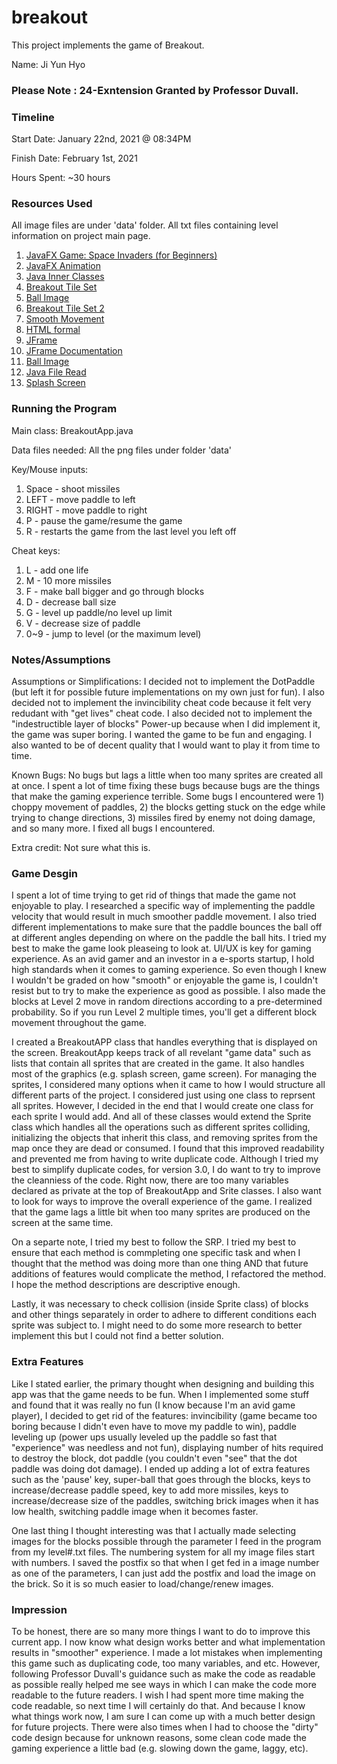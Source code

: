 # breakout

This project implements the game of Breakout.

Name: Ji Yun Hyo

### Please Note : 24-Exntension Granted by Professor Duvall.

### Timeline

Start Date: January 22nd, 2021 @ 08:34PM

Finish Date: February 1st, 2021

Hours Spent: ~30 hours

### Resources Used

All image files are under 'data' folder. All txt files containing level information on project main page.

1. [JavaFX Game: Space Invaders (for Beginners)](https://www.youtube.com/watch?v=FVo1fm52hz0&list=PL4h6ypqTi3RTIoPa_Qz3haEo3OXJQqOwc&index=5)
2. [JavaFX Animation](https://zetcode.com/gui/javafx/animation/#:~:text=AnimationTimer%20is%20the%20most%20simple,every%20frame%20of%20the%20animation.&text=Timeline%20is%20the%20most%20complex%20tool%20for%20doing%20high%2Dlevel%20animations.)
3. [Java Inner Classes](https://www.tutorialspoint.com/java/java_innerclasses.htm)
4. [Breakout Tile Set](https://opengameart.org/content/breakout-brick-breaker-tile-set-free)
5. [Ball Image](https://www.google.com/search?q=brick+breaker+ball+png&tbm=isch&hl=en&sa=X&ved=2ahUKEwjotreSq73uAhVL6VMKHWA4C-EQrNwCKAJ6BQgBELAB&biw=2545&bih=1272#imgrc=HIMr7i97XrxHqM)
6. [Breakout Tile Set 2](https://opengameart.org/content/ui-pack)
7. [Smooth Movement](https://www.youtube.com/watch?v=L5GJ-i_6uGQ)
8. [HTML formal](https://www.w3schools.com/html/tryit.asp?filename=tryhtml_styles_background-color2)
9. [JFrame](https://www.tutorialspoint.com/how-to-display-a-jframe-to-the-center-of-a-screen-in-java#:~:text=By%20default%2C%20a%20JFrame%20can,()%20method%20of%20Window%20class.)
10. [JFrame Documentation](https://docs.oracle.com/javase/10/docs/api/javax/swing/JFrame.html)
11. [Ball Image](https://pngtree.com/freepng/red-energy-ball-pokiehl_3996999.html)
12. [Java File Read](https://www.w3schools.com/java/java_files_read.asp)
13. [Splash Screen](https://www.youtube.com/watch?v=x-vlOrUBxjc)

### Running the Program

Main class: BreakoutApp.java

Data files needed: All the png files under folder 'data'

Key/Mouse inputs:

1. Space - shoot missiles
2. LEFT - move paddle to left
3. RIGHT - move paddle to right
4. P - pause the game/resume the game
5. R - restarts the game from the last level you left off

Cheat keys:

1. L - add one life
2. M - 10 more missiles
3. F - make ball bigger and go through blocks
4. D - decrease ball size
5. G - level up paddle/no level up limit
6. V - decrease size of paddle
7. 0~9 - jump to level (or the maximum level)

### Notes/Assumptions

Assumptions or Simplifications:
I decided not to implement the DotPaddle (but left it for possible future implementations on my own
just for fun). I also decided not to implement the invincibility cheat code because it felt very redudant
with "get lives" cheat code. I also decided not to implement the "indestructible layer of blocks" Power-up
because when I did implement it, the game was super boring. I wanted the game to be fun and engaging.
I also wanted to be of decent quality that I would want to play it from time to time. 

Known Bugs: No bugs but lags a little when too many sprites are created all at once. I spent a lot of time fixing these bugs
because bugs are the things that make the gaming experience terrible. Some bugs I encountered were 1) choppy movement of paddles,
2) the blocks getting stuck on the edge while trying to change directions, 3) missiles fired by enemy not doing damage, 
and so many more. I fixed all bugs I encountered.

Extra credit: Not sure what this is.

### Game Desgin
I spent a lot of time trying to get rid of things that made the game not enjoyable to play. I researched
a specific way of implementing the paddle velocity that would result in much smoother paddle movement. I 
also tried different implementations to make sure that the paddle bounces the ball off at different angles
depending on where on the paddle the ball hits. I tried my best to make the game look pleaseing to look at.
UI/UX is key for gaming experience. As an avid gamer and an investor in a e-sports startup, I hold high standards
when it comes to gaming experience. So even though I knew I wouldn't be graded on how "smooth" or enjoyable the 
game is, I couldn't resist but to try to make the experience as good as possible. I also made the blocks at Level 2
move in random directions according to a pre-determined probability. So if you run Level 2 multiple times,
you'll get a different block movement throughout the game.

I created a BreakoutAPP class that handles everything that is displayed on the screen. BreakoutApp
keeps track of all revelant "game data" such as lists that contain all sprites that are created in the game. 
It also handles most of the graphics (e.g. splash screen, game screen). For managing the sprites, I considered many options when it came to how I would structure all different parts of the project. I considered
just using one class to reprsent all sprites. However, I decided in the end that I would create one class
for each sprite I would add. And all of these classes would extend the Sprite class which handles all the 
operations such as different sprites colliding, initializing the objects that inherit this class, and removing
sprites from the map once they are dead or consumed. I found that this improved readability and prevented
me from having to write duplicate code. Although I tried my best to simplify duplicate codes, for version 3.0,
I do want to try to improve the cleanniess of the code. Right now, there are too many variables declared as
private at the top of BreakoutApp and Srite classes. I also want to look for ways to improve the overall
experience of the game. I realized that the game lags a little bit when too many sprites are produced 
on the screen at the same time. 

On a separte note, I tried my best to follow the SRP. I tried my best to ensure that each method is commpleting
one specific task and when I thought that the method was doing more than one thing AND that future additions of 
features would complicate the method, I refactored the method. I hope the method descriptions are descriptive enough.

Lastly, it was necessary to check collision (inside Sprite class) of blocks and other things separately in order to adhere to different
conditions each sprite was subject to. I might need to do some more research to better implement this but
I could not find a better solution. 

### Extra Features
Like I stated earlier, the primary thought when designing and building this app was that the game
needs to be fun. When I implemented some stuff and found that it was really no fun (I know because
I'm an avid game player), I decided to get rid of the features: invincibility (game became too boring because I didn't
even have to move my paddle to win), paddle leveling up (power ups usually
leveled up the paddle so fast that "experience" was needless and not fun), displaying number of hits
required to destroy the block, dot paddle (you couldn't even "see" that the dot paddle was doing dot damage). I ended up adding a lot of extra features such as the 'pause' key, super-ball that goes through the blocks,
keys to increase/decrease paddle speed, key to add more missiles, keys to increase/decrease size of the paddles, 
switching brick images when it has low health, switching paddle image when it becomes faster.

One last thing I thought interesting was that I actually made selecting images for the blocks possible through
the parameter I feed in the program from my level#.txt files. The numbering system for all my image files start with
numbers. I saved the postfix so that when I get fed in a image number as one of the parameters, I can just add the
postfix and load the image on the brick. So it is so much easier to load/change/renew images. 

### Impression
To be honest, there are so many more things I want to do to improve this current app. I now know what design
works better and what implementation results in "smoother" experience. I made a lot mistakes when implementing
this game such as duplicating code, too many variables, and etc. However, following Professor Duvall's guidance
such as make the code as readable as possible really helped me see ways in which I can make the code more
readable to the future readers. I wish I had spent more time making the code readable, so next time I will
certainly do that. And because I know what things work now, I am sure I can come up with a much better design for
future projects. There were also times when I had to choose the "dirty" code design because for unknown reasons,
some clean code made the gaming experience a little bad (e.g. slowing down the game, laggy, etc).